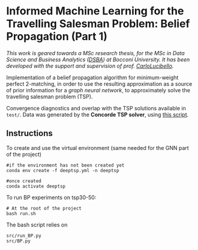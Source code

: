 # Informed Machine Learning for the Travelling Salesman Problem: Belief Propagation (Part 1)

*This work is geared towards a MSc research thesis, for the MSc in Data Science and Business Analytics ([DSBA](http://www.unibocconi.eu/wps/wcm/connect/bocconi/sitopubblico_en/navigation+tree/home/programs/master+of+science/data+science+and+business+analytics)) at Bocconi University. It has been developed with the support and supervision of prof. [CarloLucibello](https://github.com/CarloLucibello).*

Implementation of a belief propagation algorithm for minimum-weight perfect 2-matching, in order to use the resulting approximation as a source of prior information for a *graph neural network*, to approximately solve the travelling salesman problem (TSP). 

Convergence diagnostics and overlap with the TSP solutions available in `test/`.
Data was generated by the **Concorde TSP solver**, using [this script](https://github.com/AntoBcc/benchmarking-gnns/blob/master/data/TSP/generate_TSP.py).

## Instructions

To create and use the virtual environment (same needed for the GNN part of the project)
```
#if the environment has not been created yet
conda env create -f deeptsp.yml -n deeptsp

#once created
conda activate deeptsp
```

To run BP experiments on tsp30-50:

```
# At the root of the project
bash run.sh
```

The bash script relies on
```
src/run_BP.py
src/BP.py
```



